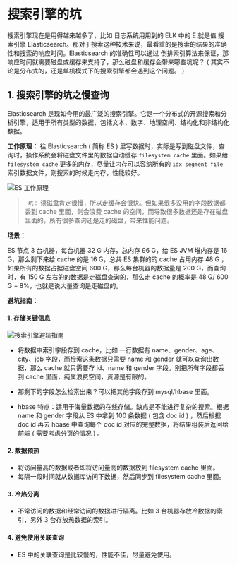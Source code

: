# 搜索引擎的坑

搜索引擎现在是用得越来越多了，比如 日志系统用用到的 ELK 中的 E 就是值 搜索引擎 Elasticsearch。那对于搜索这种技术来说，最看重的是搜索的结果的准确性和搜索的响应时间。Elasticsearch 的准确性可以通过 倒排索引算法来保证，那响应时间就需要磁盘或缓存来支持了，那么磁盘和缓存会带来哪些坑呢？ ( 其实不论是分布式的，还是单机模式下的搜索引擎都会遇到这个问题。 )

## 1. 搜索引擎的坑之慢查询

Elasticsearch 是现如今用的最广泛的搜索引擎。它是一个分布式的开源搜索和分析引擎，适用于所有类型的数据，包括文本、数字、地理空间、结构化和非结构化数据。

**工作原理：** 往 Elasticsearch ( 简称 ES ) 里写数据时，实际是写到磁盘文件，查询时，操作系统会将磁盘文件里的数据自动缓存 `filesystem cache` 里面。如果给 `filesystem cache` 更多的内存，尽量让内存可以容纳所有的 `idx segment file` 索引数据文件，则搜索的时候走内存，性能较好。

![ES 工作原理](http://cdn.jayh.club/blog/20200920/uAJqVNU5fGrD.png?imageslim)

> ` 坑：` 读磁盘肯定很慢，所以走缓存会很快。但如果很多没用的字段数据都丢到 cache 里面，则会浪费 cache 的空间，而导致很多数据还是存在磁盘里面的，所有很多查询还是走的磁盘，带来性能问题。

**场景：**

ES 节点 3 台机器，每台机器 32 G 内存，总内存 96 G，给 ES JVM 堆内存是 16 G，那么剩下来给 cache 的是 16 G，总共 ES 集群的的 cache 占用内存 48 G ，如果所有的数据占据磁盘空间 600 G，那么每台机器的数据量是 200 G，而查询时，有 150 G 左右的的数据是走磁盘查询的，那么走 cache 的概率是 48 G/ 600 G = 8%，也就是说大量查询是走磁盘的。

**避坑指南：**

#### 1. 存储关键信息

![搜索引擎避坑指南](http://cdn.jayh.club/blog/20200920/zv76NSTsIh71.png?imageslim)

-   将数据中索引字段存到 cache，比如 一行数据有 name、gender、age、city、job 字段，而检索这条数据只需要 name 和 gender 就可以查询出数据，那么 cache 就只需要存 id、name 和 gender 字段。别把所有字段都丢到 cache 里面，纯属浪费空间，资源是有限的。

-   那剩下的字段怎么检索出来？可以把其他字段存到 mysql/hbase 里面。
-   hbase 特点：适用于海量数据的在线存储。缺点是不能进行复杂的搜索。根据 name 和 gender 字段从 ES 中拿到 100 条数据 ( 包含 doc id ) ，然后根据 doc id 再去 hbase 中查询每个 doc id 对应的完整数据，将结果组装后返回给前端 ( 需要考虑分页的情况 ) 。

#### 2.  数据预热

-   将访问量高的数据或者即将访问量高的数据放到 filesystem cache 里面。
-   每隔一段时间就从数据库访问下数据，然后同步到 filesystem cache 里面。

#### 3. 冷热分离

-   不常访问的数据和经常访问的数据进行隔离。比如 3 台机器存放冷数据的索引，另外 3 台存放热数据的索引。

#### 4. 避免使用关联查询

-   ES 中的关联查询是比较慢的，性能不佳，尽量避免使用。